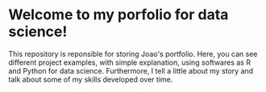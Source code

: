 # Welcome to my porfolio for data science!
This repository is reponsible for storing Joao's portfolio. Here, you can see different project examples, with simple explanation, using softwares as R and Python for data science. Furthermore, I tell a little about my story and talk about some of my skills developed over time.
